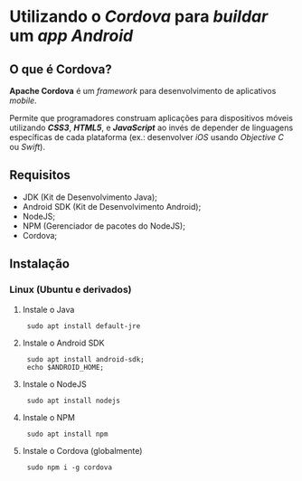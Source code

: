 # Utilizando o *Cordova* para *buildar* um *app* ***Android***

## O que é Cordova?

**Apache Cordova** é um *framework* para desenvolvimento de aplicativos *mobile*.

Permite que programadores construam aplicações para dispositivos móveis utilizando ***CSS3***, ***HTML5***, e ***JavaScript*** ao invés de depender de linguagens específicas de cada plataforma (ex.: desenvolver *iOS* usando *Objective C* ou *Swift*).

## Requisitos

- JDK (Kit de Desenvolvimento Java);
- Android SDK (Kit de Desenvolvimento Android);
- NodeJS;
- NPM (Gerenciador de pacotes do NodeJS);
- Cordova;

## Instalação

### Linux (Ubuntu e derivados)

1. Instale o Java

        sudo apt install default-jre

2. Instale o Android SDK

        sudo apt install android-sdk;
        echo $ANDROID_HOME;

3. Instale o NodeJS

        sudo apt install nodejs

4. Instale o NPM

        sudo apt install npm

5. Instale o Cordova (globalmente)

        sudo npm i -g cordova